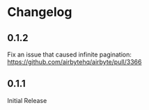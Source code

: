 # Changelog

## 0.1.2
Fix an issue that caused infinite pagination: https://github.com/airbytehq/airbyte/pull/3366

## 0.1.1
Initial Release
